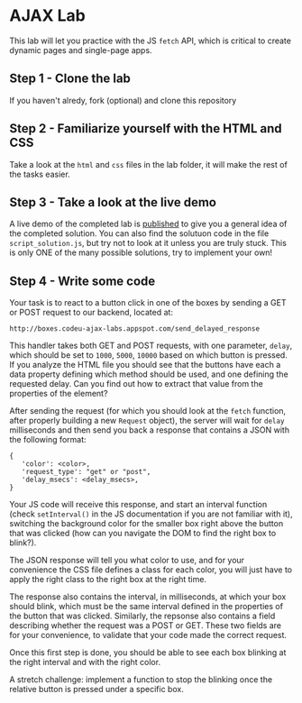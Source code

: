 # AJAX Lab

This lab will let you practice with the JS `fetch` API, which is critical to
create dynamic pages and single-page apps.

## Step 1 - Clone the lab

If you haven't alredy, fork (optional) and clone this repository

## Step 2 - Familiarize yourself with the HTML and CSS

Take a look at the `html` and `css` files in the lab folder, it will make the
rest of the tasks easier.

## Step 3 - Take a look at the live demo

A live demo of the completed lab is [published](
http://boxes.codeu-ajax-labs.appspot.com) to give you a general idea of the
completed solution. You can also find the solutuon code in the file
`script_solution.js`, but try not to look at it unless you are truly stuck.
This is only ONE of the many possible solutions, try to implement your own!

## Step 4 - Write some code

Your task is to react to a button click in one of the boxes by sending a GET or
POST request to our backend, located at:

```
http://boxes.codeu-ajax-labs.appspot.com/send_delayed_response
```

This handler takes both GET and POST requests, with one parameter, `delay`,
which should be set to `1000`, `5000`, `10000` based on which button is pressed.
If you analyze the HTML file you should see that the buttons have each a data
property defining which method should be used, and one defining the requested
delay. Can you find out how to extract that value from the properties of the
element?

After sending the request (for which you should look at the `fetch` function,
after properly building a new `Request` object), the server will wait for
`delay` milliseconds and then send you back a response that contains a JSON
with the following format:

```
{
   'color': <color>,
   'request_type': "get" or "post",
   'delay_msecs': <delay_msecs>,
}
```

Your JS code will receive this response, and start an interval function (check
`setInterval()` in the JS documentation if you are not familiar with it),
switching the background color for the smaller box right above the button that
was clicked (how can you navigate the DOM to find the right box to blink?).

The JSON response will tell you what color to use, and for your convenience the
CSS file defines a class for each color, you will just have to apply the right
class to the right box at the right time.

The response also contains the interval, in milliseconds, at which your box
should blink, which must be the same interval defined in the properties of the
button that was clicked. Similarly, the repsonse also contains a field
describing whether the request was a POST or GET. These two fields are for your
convenience, to validate that your code made the correct request.

Once this first step is done, you should be able to see each box blinking at the
right interval and with the right color.

A stretch challenge: implement a function to stop the blinking once the relative
button is pressed under a specific box.



